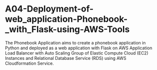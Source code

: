 # A04-Deployment-of-web_application-Phonebook-_with_Flask-using-AWS-Tools
The Phonebook Application aims to create a phonebook application in Python and deployed as a web application with Flask on AWS Application Load Balancer with Auto Scaling Group of Elastic Compute Cloud (EC2) Instances and Relational Database Service (RDS) using AWS Cloudformation Service.
